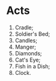 # Acts

1. Cradle;
2. Soldier's Bed;
3. Candles;
4. Manger;
5. Diamonds;
6. Cat's Eye;
7. Fish in a Dish;
8. Clock.
